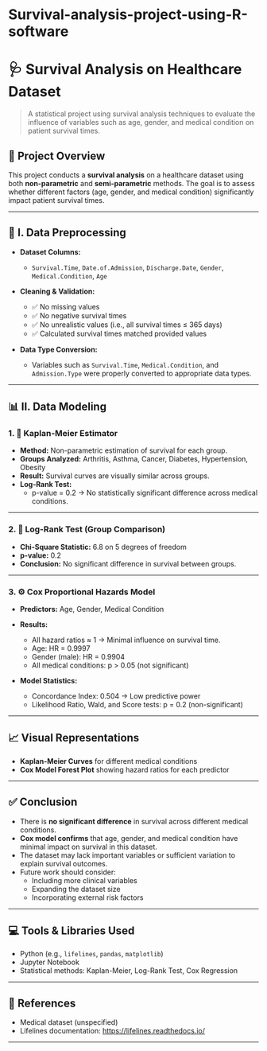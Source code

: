 # Survival-analysis-project-using-R-software
# 🩺 Survival Analysis on Healthcare Dataset

> A statistical project using survival analysis techniques to evaluate the influence of variables such as age, gender, and medical condition on patient survival times.

## 📌 Project Overview

This project conducts a **survival analysis** on a healthcare dataset using both **non-parametric** and **semi-parametric** methods. The goal is to assess whether different factors (age, gender, and medical condition) significantly impact patient survival times.

---

## 🧹 I. Data Preprocessing

- **Dataset Columns:**
  - `Survival.Time`, `Date.of.Admission`, `Discharge.Date`, `Gender`, `Medical.Condition`, `Age`

- **Cleaning & Validation:**
  - ✅ No missing values
  - ✅ No negative survival times
  - ✅ No unrealistic values (i.e., all survival times ≤ 365 days)
  - ✅ Calculated survival times matched provided values

- **Data Type Conversion:**
  - Variables such as `Survival.Time`, `Medical.Condition`, and `Admission.Type` were properly converted to appropriate data types.

---

## 📊 II. Data Modeling

### 1. 🔹 Kaplan-Meier Estimator

- **Method:** Non-parametric estimation of survival for each group.
- **Groups Analyzed:** Arthritis, Asthma, Cancer, Diabetes, Hypertension, Obesity
- **Result:** Survival curves are visually similar across groups.
- **Log-Rank Test:**
  - p-value = 0.2 → No statistically significant difference across medical conditions.

---

### 2. 🔸 Log-Rank Test (Group Comparison)

- **Chi-Square Statistic:** 6.8 on 5 degrees of freedom
- **p-value:** 0.2
- **Conclusion:** No significant difference in survival between groups.

---

### 3. ⚙️ Cox Proportional Hazards Model

- **Predictors:** Age, Gender, Medical Condition
- **Results:**
  - All hazard ratios ≈ 1 → Minimal influence on survival time.
  - Age: HR = 0.9997
  - Gender (male): HR = 0.9904
  - All medical conditions: p > 0.05 (not significant)

- **Model Statistics:**
  - Concordance Index: 0.504 → Low predictive power
  - Likelihood Ratio, Wald, and Score tests: p = 0.2 (non-significant)

---

## 📈 Visual Representations

- **Kaplan-Meier Curves** for different medical conditions
- **Cox Model Forest Plot** showing hazard ratios for each predictor

---

## ✅ Conclusion

- There is **no significant difference** in survival across different medical conditions.
- **Cox model confirms** that age, gender, and medical condition have minimal impact on survival in this dataset.
- The dataset may lack important variables or sufficient variation to explain survival outcomes.
- Future work should consider:
  - Including more clinical variables
  - Expanding the dataset size
  - Incorporating external risk factors

---

## 💻 Tools & Libraries Used

- Python (e.g., `lifelines`, `pandas`, `matplotlib`)
- Jupyter Notebook
- Statistical methods: Kaplan-Meier, Log-Rank Test, Cox Regression

---

## 📎 References

- Medical dataset (unspecified)
- Lifelines documentation: https://lifelines.readthedocs.io/

---

